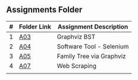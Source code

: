 ##  Assignments Folder

|   #   | Folder Link | Assignment Description |
| :---: | ----------- | ---------------------- |
|  1    | [A03](A03)  | Graphviz BST           |
|  2    | [A04](A04)  |Software Tool - Selenium|
|  3    | [A05](A05)           |     Family Tree via Graphviz                   |
|  4    | [A07](A07)           |       Web Scraping                  |
|       |             |                        |
